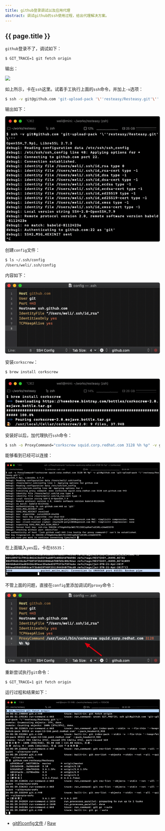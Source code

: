 ```yaml
---
title: github登录调试以及应用代理
abstract: 调试github的ssh使用过程，给出代理解决方案。
---
```


## {{ page.title }} 

`github`登录不了，调试如下：

```bash
$ GIT_TRACE=1 git fetch origin
```

输出：

![](https://raw.githubusercontent.com/liweinan/blogpic2019_ii/master/oct09/8DFD3382-4FF6-4CB8-A7EA-0764601940AD)

如上所示，卡在`ssh`这里。试着手工执行上面的`ssh`命令，并加上`-v`选项：

```bash
$ ssh -v git@github.com 'git-upload-pack '\''resteasy/Resteasy.git'\'''
```

输出如下：

![](https://raw.githubusercontent.com/liweinan/blogpic2019_ii/master/oct09/92427F8F-7DD0-4897-B647-0E019A89A63B.png)

创建`config`文件：

```bash
$ ls ~/.ssh/config
/Users/weli/.ssh/config
```

内容如下：

![](https://raw.githubusercontent.com/liweinan/blogpic2019_ii/master/oct09/04856E1F-3C7D-4C4B-A1CB-3BDC810DDD38.png)

安装`corkscrew`：

```bash
$ brew install corkscrew
```

![](https://raw.githubusercontent.com/liweinan/blogpic2019_ii/master/oct09/C4B6E0E3-1772-4EE1-900A-14E1288C3F6B.png)

安装好以后，加代理执行`ssh`命令：

```bash
$ ssh -o ProxyCommand="corkscrew squid.corp.redhat.com 3128 %h %p" -v git@github.com 'git-upload-pack '\''resteasy/Resteasy.git'\'''
```

能够看到已经可以连接：

![](https://raw.githubusercontent.com/liweinan/blogpic2019_ii/master/oct09/4975B831-7FF9-4C91-A23C-9EAFA3D290E6.png)

在上面输入`yes`后，卡在`65535`：

![](https://raw.githubusercontent.com/liweinan/blogpic2019_ii/master/oct09/1D0AF73F-72B8-457B-9553-AD655C24AD8B.png)

不管上面的问题，直接在`config`里添加调试的`proxy`命令：

![](https://raw.githubusercontent.com/liweinan/blogpic2019_ii/master/oct09/28D492CF-4DB0-4C8C-8249-249287E08D46.png)

重新尝试执行`git`命令：

```bash
$ GIT_TRACE=1 git fetch origin
```

运行过程和结果如下：

![](https://raw.githubusercontent.com/liweinan/blogpic2019_ii/master/oct09/7CE4A2CC-C7A8-4EE8-94B1-F35F5CBC6AA3.png)

* [git的config文件](https://gist.github.com/liweinan/45b855359bf04958414fc9f5e80f2d91) / [Raw](https://gist.github.com/liweinan/45b855359bf04958414fc9f5e80f2d91/raw/4bfc7fe84211b72fe2a1f1b6443fabc51f32c0c9/config) 

